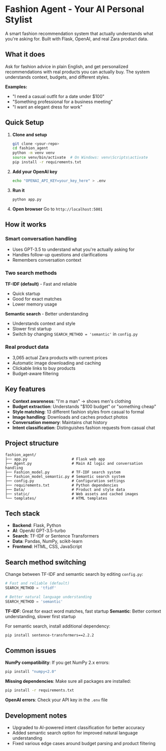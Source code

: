 # Fashion Agent - Your AI Personal Stylist

A smart fashion recommendation system that actually understands what you're asking for. Built with Flask, OpenAI, and real Zara product data.

## What it does

Ask for fashion advice in plain English, and get personalized recommendations with real products you can actually buy. The system understands context, budgets, and different styles.

**Examples:**
- "I need a casual outfit for a date under $100"
- "Something professional for a business meeting"
- "I want an elegant dress for work"

## Quick Setup

1. **Clone and setup**
   ```bash
   git clone <your-repo>
   cd fashion_agent
   python -m venv venv
   source venv/bin/activate  # On Windows: venv\Scripts\activate
   pip install -r requirements.txt
   ```

2. **Add your OpenAI key**
   ```bash
   echo "OPENAI_API_KEY=your_key_here" > .env
   ```

3. **Run it**
   ```bash
   python app.py
   ```

4. **Open browser**
   Go to `http://localhost:5001`

## How it works

### Smart conversation handling
- Uses GPT-3.5 to understand what you're actually asking for
- Handles follow-up questions and clarifications
- Remembers conversation context

### Two search methods

**TF-IDF (default)** - Fast and reliable
- Quick startup
- Good for exact matches
- Lower memory usage

**Semantic search** - Better understanding
- Understands context and style
- Slower first startup
- Switch by changing `SEARCH_METHOD = 'semantic'` in `config.py`

### Real product data
- 3,065 actual Zara products with current prices
- Automatic image downloading and caching
- Clickable links to buy products
- Budget-aware filtering

## Key features

- **Context awareness**: "I'm a man" → shows men's clothing
- **Budget extraction**: Understands "$100 budget" or "something cheap"
- **Style matching**: 13 different fashion styles from casual to formal
- **Image handling**: Downloads and caches product photos
- **Conversation memory**: Maintains chat history
- **Intent classification**: Distinguishes fashion requests from casual chat

## Project structure

```
fashion_agent/
├── app.py                    # Flask web app
├── Agent.py                  # Main AI logic and conversation handling
├── Fashion_model.py          # TF-IDF search system
├── Fashion_model_semantic.py # Semantic search system
├── config.py                 # Configuration settings
├── requirements.txt          # Python dependencies
├── Data/                     # Product and style data
├── static/                   # Web assets and cached images
└── templates/                # HTML templates
```

## Tech stack

- **Backend**: Flask, Python
- **AI**: OpenAI GPT-3.5-turbo
- **Search**: TF-IDF or Sentence Transformers
- **Data**: Pandas, NumPy, scikit-learn
- **Frontend**: HTML, CSS, JavaScript

## Search method switching

Change between TF-IDF and semantic search by editing `config.py`:

```python
# Fast and reliable (default)
SEARCH_METHOD = 'tfidf'

# Better natural language understanding
SEARCH_METHOD = 'semantic'
```

**TF-IDF**: Great for exact word matches, fast startup
**Semantic**: Better context understanding, slower first startup

For semantic search, install additional dependency:
```bash
pip install sentence-transformers==2.2.2
```

## Common issues

**NumPy compatibility**: If you get NumPy 2.x errors:
```bash
pip install "numpy<2.0"
```

**Missing dependencies**: Make sure all packages are installed:
```bash
pip install -r requirements.txt
```

**OpenAI errors**: Check your API key in the `.env` file

## Development notes

- Upgraded to AI-powered intent classification for better accuracy
- Added semantic search option for improved natural language understanding
- Fixed various edge cases around budget parsing and product filtering


